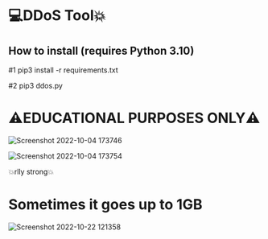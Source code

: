 # 💻DDoS Tool💥

## How to install (requires Python 3.10)
#1 pip3 install -r requirements.txt

#2 pip3 ddos.py

# ⚠️EDUCATIONAL PURPOSES ONLY⚠️
![Screenshot 2022-10-04 173746](https://user-images.githubusercontent.com/113990533/193849020-f5e68687-b1a0-4b89-87e7-a650d137bd3a.png)

![Screenshot 2022-10-04 173754](https://user-images.githubusercontent.com/113990533/193848781-db2b8ab8-ac81-4831-b226-042c00386d73.png)

💥rlly strong💥
# Sometimes it goes up to 1GB
![Screenshot 2022-10-22 121358](https://user-images.githubusercontent.com/113990533/197331465-a9593a5e-6c7c-4067-8e44-8d4bd247e52e.jpg)
